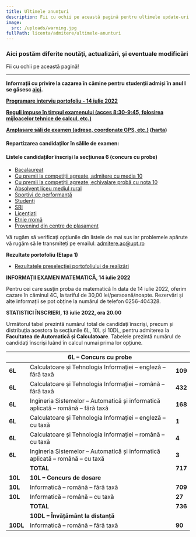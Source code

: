 ```yaml
---
title: Ultimele anunțuri
description: Fii cu ochii pe această pagină pentru ultimele update-uri!
image:
  src: /uploads/warning.jpg
fullPath: licenta/admitere/ultimele-anunturi
---
```

### Aici postăm diferite noutăți, actualizări, și eventuale modificări

Fii cu ochii pe această pagină!

- - -

**Informații cu privire la cazarea în cămine pentru studenții admiși în anul I se găsesc [aici](https://admitere.ac.upt.ro/uploads/info-utile-2022-cazare.pdf).**

<Attachment label="Rezultatele rundei I ale admiterii au fost afișate AICI." internal="licenta/admitere/rezultate-admitere-2022"></Attachment>

**[Programare interviu portofoliu - 14 iulie 2022](https://admitere.ac.upt.ro/uploads/portofoliu_programareinterviu.pdf)**

**[Reguli impuse în timpul examenului (acces 8:30-9:45, folosirea mijloacelor tehnice de calcul, etc.)](https://admitere.ac.upt.ro/uploads/reguli-acces-sala-examen-2022.pdf)**

**[Amplasare săli de examen (adrese, coordonate GPS, etc.)](https://admitere.ac.upt.ro/uploads/amplasaresaliexamen-2022.pdf) ([harta](https://www.bing.com/maps?osid=b82a5425-ecb1-4a12-83bf-b06516961aaf&cp=45.746817~21.225137&lvl=17&v=2&sV=2&form=S00027))**

#### **Repartizarea candidaților în sălile de examen:**

<Attachment label="Bacalaureat" file="/uploads/repartizari-sali-bac-v2.pdf"></Attachment>

<Attachment label="Etnie rromă" file="/uploads/repartizari-sali-etnierroma.pdf"></Attachment>

<Attachment label="Absolvenți liceu mediu rural" file="/uploads/repartizari-sali-mediulrural.pdf"></Attachment>

<Attachment label="Provenind din centre de plasament" file="/uploads/repartizari-sali-plasament.pdf"></Attachment>

<Attachment label="Sportivi de performanță" file="/uploads/repartizari-sali-sportivi.pdf"></Attachment>

<Attachment label="Candidați SRI" file="/uploads/repartizari-sali-sri-v2.pdf"></Attachment>

<Attachment label="Studenți" file="/uploads/repartizari-sali-studenti.pdf"></Attachment>

#### **Listele candidaților înscriși la secțiunea 6 (concurs cu probe)**

* [Bacalaureat](https://admitere.ac.upt.ro/uploads/liste-bac-6l.pdf)[](https://admitere.ac.upt.ro/uploads/lista-admitere-cu-media-10.pdf)
* [Cu premii la competiții agreate, admitere cu media 10](https://admitere.ac.upt.ro/uploads/lista-admitere-cu-media-10.pdf)[](https://admitere.ac.upt.ro/uploads/lista-admitere-cu-proba-10.pdf)
* [Cu premii la competiții agreate, echivalare probă cu nota 10](https://admitere.ac.upt.ro/uploads/lista-admitere-cu-proba-10.pdf)[](https://admitere.ac.upt.ro/uploads/lista-rurali.pdf)
* [Absolvent liceu mediul rural](https://admitere.ac.upt.ro/uploads/lista-rurali.pdf)[](https://admitere.ac.upt.ro/uploads/lista-sportiv.pdf)
* [Sportivi de performanță](https://admitere.ac.upt.ro/uploads/lista-sportiv.pdf)[](https://admitere.ac.upt.ro/uploads/lista-student.pdf)
* [Studenți](https://admitere.ac.upt.ro/uploads/lista-student.pdf)[](https://admitere.ac.upt.ro/uploads/lista-sri.pdf)
* [SRI](https://admitere.ac.upt.ro/uploads/lista-sri.pdf)[](https://admitere.ac.upt.ro/uploads/lista-licentiat.pdf)
* [Licențiați](https://admitere.ac.upt.ro/uploads/lista-licentiat.pdf)[](https://admitere.ac.upt.ro/uploads/lista-rrom.pdf)
* [Etnie rromă](https://admitere.ac.upt.ro/uploads/lista-rrom.pdf)[](https://admitere.ac.upt.ro/uploads/lista-plasament.pdf)
* [Provenind din centre de plasament](https://admitere.ac.upt.ro/uploads/lista-plasament.pdf)

Vă rugăm să verificați opțiunile din listele de mai sus iar problemele apărute vă rugăm să le transmiteți pe emailul: admitere.ac@upt.ro

**Rezultate portofoliu (Etapa 1)**[](https://admitere.ac.upt.ro/uploads/portofoliu_etapa-1.pdf)

* [Rezultatele preselecției portofoliului de realizări](https://admitere.ac.upt.ro/uploads/portofoliu_etapa-1.pdf)

**INFORMAȚII EXAMEN MATEMATICĂ, 14 iulie 2022**

Pentru cei care susțin proba de matematică în data de 14 iulie 2022, oferim cazare în căminul 4C, la tariful de 30,00 lei/persoană/noapte. Rezervări și alte informații se pot obține la numărul de telefon 0256-404328.

**STATISTICI ÎNSCRIERI, 13 iulie 2022, ora 20.00**

Următorul tabel prezintă numărul total de candidați înscriși, precum și distribuția acestora la secțiunile 6L, 10L și 10DL, pentru admiterea la **Facultatea de Automatică și Calculatoare**. 
Tabelele prezintă numărul de candidați înscriși luând în calcul numai prima lor opțiune.

|          | **6L – Concurs cu probe**                                                      |         |
| -------- | ------------------------------------------------------------------------------ | ------- |
| **6L**   | Calculatoare și Tehnologia Informației – engleză – fără taxă                   | **109** |
| **6L**   | Calculatoare și Tehnologia Informației – română – fără taxă                    | **432** |
| **6L**   | Ingineria Sistemelor – Automatică și informatică aplicată – română – fără taxă | **168** |
| **6L**   | Calculatoare și Tehnologia Informației – engleză – cu taxă                     | **1**   |
| **6L**   | Calculatoare și Tehnologia Informației – română – cu taxă                      | **4**   |
| **6L**   | Ingineria Sistemelor – Automatică și informatică aplicată – română – cu taxă   | **3**   |
|          | **TOTAL**                                                                      | **717** |
| **10L**  | **10L – Concurs de dosare**                                                    |         |
| **10L**  | Informatică – română – fără taxă                                               | **709** |
| **10L**  | Informatică – română – cu taxă                                                 | **27**  |
|          | **TOTAL**                                                                      | **736** |
|          | **10DL – Învățământ la distanță**                                              |         |
| **10DL** | Informatică – română – fără taxă                                               | **90**  |